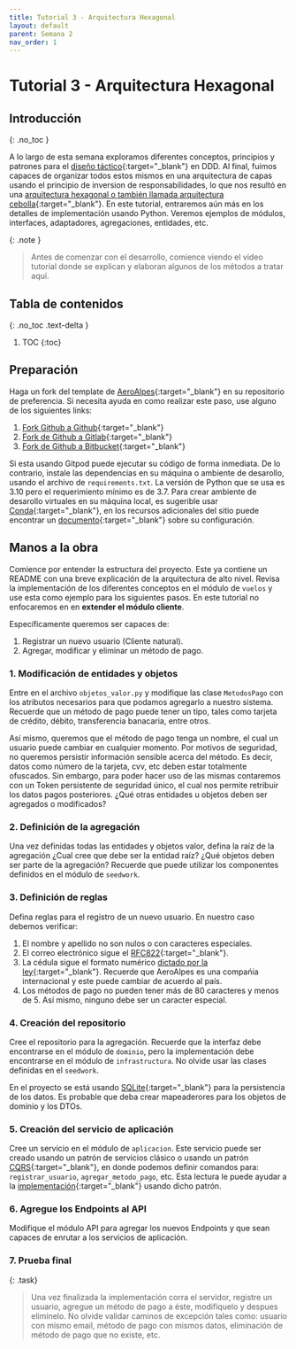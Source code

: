 ```yaml
---
title: Tutorial 3 - Arquitectura Hexagonal
layout: default
parent: Semana 2
nav_order: 1
---
```


# Tutorial 3 - Arquitectura Hexagonal

## Introducción
{: .no_toc }

A lo largo de esta semana exploramos diferentes conceptos, principios y patrones para el [diseño táctico](https://learning.oreilly.com/library/view/implementing-domain-driven-design/9780133039900/pref06lev2sec3.html#pref06lev2sec3){:target="_blank"} en DDD. Al final, fuimos capaces de organizar todos estos mismos en una arquitectura de capas usando el principio de inversion de responsabilidades, lo que nos resultó en una [arquitectura hexagonal o también llamada arquitectura cebolla](https://learning.oreilly.com/library/view/implementing-domain-driven-design/9780133039900/ch04lev1sec3.html#ch04lev1sec3){:target="_blank"}. En este tutorial, entraremos aún más en los detalles de implementación usando Python. Veremos ejemplos de módulos, interfaces, adaptadores, agregaciones, entidades, etc. 

{: .note }
> Antes de comenzar con el desarrollo, comience viendo el video tutorial donde se explican y elaboran algunos de los métodos a tratar aquí.


## Tabla de contenidos
{: .no_toc .text-delta }

1. TOC
{:toc}


## Preparación

Haga un fork del template de [AeroAlpes](https://github.com/MISW4406/tutorial-3-arquitectura-hexagonal){:target="_blank"} en su repositorio de preferencia. Si necesita ayuda en como realizar este paso, use alguno de los siguientes links:

1. [Fork Github a Github](https://docs.github.com/en/get-started/quickstart/fork-a-repo){:target="_blank"}
2. [Fork de Github a Gitlab](https://stackoverflow.com/questions/50973048/forking-git-repository-from-github-to-gitlab){:target="_blank"}
3. [Fork de Github a Bitbucket](https://stackoverflow.com/questions/8137997/forking-from-github-to-bitbucket){:target="_blank"}

Si esta usando Gitpod puede ejecutar su código de forma inmediata. De lo contrario, instale las dependencias en su máquina o ambiente de desarollo, usando el archivo de `requirements.txt`. La versión de Python que se usa es 3.10 pero el requerimiento mínimo es de 3.7. Para crear ambiente de desarollo virtuales en su máquina local, es sugerible usar [Conda](https://docs.conda.io/en/latest/){:target="_blank"}, en los recursos adicionales del sitio puede encontrar un [documento](/docs/recursos_adicionales/conda){:target="_blank"} sobre su configuración.

## Manos a la obra

Comience por entender la estructura del proyecto. Este ya contiene un README con una breve explicación de la arquitectura de alto nivel. Revisa la implementación de los diferentes conceptos en el módulo de `vuelos` y use esta como ejemplo para los siguientes pasos. En este tutorial no enfocaremos en en **extender el módulo cliente**.

Específicamente queremos ser capaces de:

1. Registrar un nuevo usuario (Cliente natural).
2. Agregar, modificar y eliminar un método de pago.

### 1. Modificación de entidades y objetos

Entre en el archivo `objetos_valor.py` y modifique las clase `MetodosPago` con los atributos necesarios para que podamos agregarlo a nuestro sistema. Recuerde que un método de pago puede tener un tipo, tales como tarjeta de crédito, débito, transferencia banacaria, entre otros. 

Así mismo, queremos que el método de pago tenga un nombre, el cual un usuario puede cambiar en cualquier momento. Por motivos de seguridad, no queremos persistir información sensible acerca del método. Es decir, datos como número de la tarjeta, cvv, etc deben estar totalmente ofuscados. Sin embargo, para poder hacer uso de las mismas contaremos con un Token persistente de seguridad único, el cual nos permite retribuir los datos pagos posteriores. ¿Qué otras entidades u objetos deben ser agregados o modificados?

### 2. Definición de la agregación

Una vez definidas todas las entidades y objetos valor, defina la raíz de la agregación ¿Cual cree que debe ser la entidad raíz? ¿Qué objetos deben ser parte de la agregación? Recuerde que puede utilizar los componentes definidos en el módulo de `seedwork`.

### 3. Definición de reglas

Defina reglas para el registro de un nuevo usuario. En nuestro caso debemos verificar:

1. El nombre y apellido no son nulos o con caracteres especiales.
2. El correo electrónico sigue el [RFC822](http://www.ex-parrot.com/~pdw/Mail-RFC822-Address.html){:target="_blank"}.
3. La cédula sigue el formato numérico [dictado por la ley](https://es.wikipedia.org/wiki/C%C3%A9dula_de_ciudadan%C3%ADa_(Colombia)){:target="_blank"}. Recuerde que AeroAlpes es una compańia internacional y este puede cambiar de acuerdo al país.
4. Los métodos de pago no pueden tener más de 80 caracteres y menos de 5. Así mismo, ninguno debe ser un caracter especial.

### 4. Creación del repositorio

Cree el repositorio para la agregación. Recuerde que la interfaz debe encontrarse en el módulo de `dominio`, pero la implementación debe encontrarse en el módulo de `infrastructura`. No olvide usar las clases definidas en el `seedwork`.

En el proyecto se está usando [SQLite](https://www.sqlite.org/index.html){:target="_blank"} para la persistencia de los datos. Es probable que deba crear mapeaderores para los objetos de dominio y los DTOs.

### 5. Creación del servicio de aplicación

Cree un servicio en el módulo de `aplicacion`. Este servicio puede ser creado usando un patrón de servicios clásico o usando un patrón [CQRS](https://learning.oreilly.com/library/view/designing-event-driven-systems/9781492038252/ch07.html#event_sourcing_comma_command_sourcing){:target="_blank"}, en donde podemos definir comandos para: `registrar_usuario`, `agregar_metodo_pago`, etc. Esta lectura le puede ayudar a la [implementación](https://www.cosmicpython.com/book/chapter_12_cqrs.html){:target="_blank"} usando dicho patrón.

### 6. Agregue los Endpoints al API

Modifique el módulo API para agregar los nuevos Endpoints y que sean capaces de enrutar a los servicios de aplicación.

### 7. Prueba final

{: .task}
> Una vez finalizada la implementación corra el servidor, registre un usuario, agregue un método de pago a éste, modifíquelo y despues eliminelo. No olvide validar caminos de excepción tales como: usuario con mismo email, método de pago con mismos datos, eliminación de método de pago que no existe, etc.
